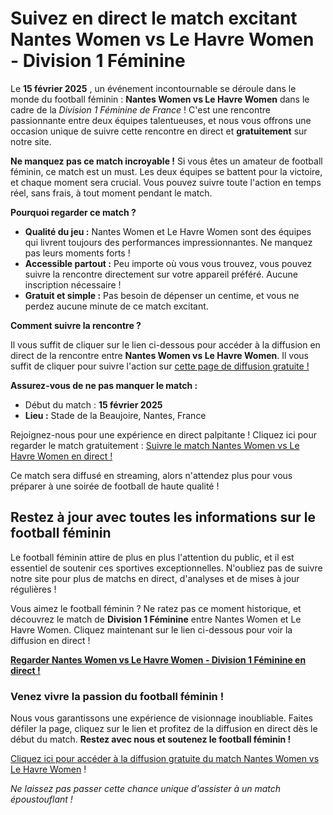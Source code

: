 # Suivez en direct le match excitant Nantes Women vs Le Havre Women - Division 1 Féminine

Le **15 février 2025** , un événement incontournable se déroule dans le monde du football féminin : **Nantes Women vs Le Havre Women** dans le cadre de la _Division 1 Féminine de France_ ! C'est une rencontre passionnante entre deux équipes talentueuses, et nous vous offrons une occasion unique de suivre cette rencontre en direct et **gratuitement** sur notre site.

**Ne manquez pas ce match incroyable !** Si vous êtes un amateur de football féminin, ce match est un must. Les deux équipes se battent pour la victoire, et chaque moment sera crucial. Vous pouvez suivre toute l'action en temps réel, sans frais, à tout moment pendant le match.

**Pourquoi regarder ce match ?**

- **Qualité du jeu :** Nantes Women et Le Havre Women sont des équipes qui livrent toujours des performances impressionnantes. Ne manquez pas leurs moments forts !
- **Accessible partout :** Peu importe où vous vous trouvez, vous pouvez suivre la rencontre directement sur votre appareil préféré. Aucune inscription nécessaire !
- **Gratuit et simple :** Pas besoin de dépenser un centime, et vous ne perdez aucune minute de ce match excitant.

**Comment suivre la rencontre ?**

Il vous suffit de cliquer sur le lien ci-dessous pour accéder à la diffusion en direct de la rencontre entre **Nantes Women vs Le Havre Women**. Il vous suffit de cliquer pour suivre l'action sur [cette page de diffusion gratuite !](https://tinyurl.com/livestreamfreeo?st=Nantes+Women+vs+Le+Havre+Women&si=ghc)

**Assurez-vous de ne pas manquer le match :**

- Début du match : **15 février 2025**
- **Lieu :** Stade de la Beaujoire, Nantes, France

Rejoignez-nous pour une expérience en direct palpitante ! Cliquez ici pour regarder le match gratuitement : [Suivre le match Nantes Women vs Le Havre Women en direct !](https://tinyurl.com/livestreamfreeo?st=Nantes+Women+vs+Le+Havre+Women&si=ghc)

Ce match sera diffusé en streaming, alors n'attendez plus pour vous préparer à une soirée de football de haute qualité !

## Restez à jour avec toutes les informations sur le football féminin

Le football féminin attire de plus en plus l'attention du public, et il est essentiel de soutenir ces sportives exceptionnelles. N'oubliez pas de suivre notre site pour plus de matchs en direct, d'analyses et de mises à jour régulières !

Vous aimez le football féminin ? Ne ratez pas ce moment historique, et découvrez le match de **Division 1 Féminine** entre Nantes Women et Le Havre Women. Cliquez maintenant sur le lien ci-dessous pour voir la diffusion en direct !

**[Regarder Nantes Women vs Le Havre Women - Division 1 Féminine en direct !](https://tinyurl.com/livestreamfreeo?st=Nantes+Women+vs+Le+Havre+Women&si=ghc)**

### Venez vivre la passion du football féminin !

Nous vous garantissons une expérience de visionnage inoubliable. Faites défiler la page, cliquez sur le lien et profitez de la diffusion en direct dès le début du match. **Restez avec nous et soutenez le football féminin !**

[Cliquez ici pour accéder à la diffusion gratuite du match Nantes Women vs Le Havre Women](https://tinyurl.com/livestreamfreeo?st=Nantes+Women+vs+Le+Havre+Women&si=ghc) !

_Ne laissez pas passer cette chance unique d'assister à un match époustouflant !_
